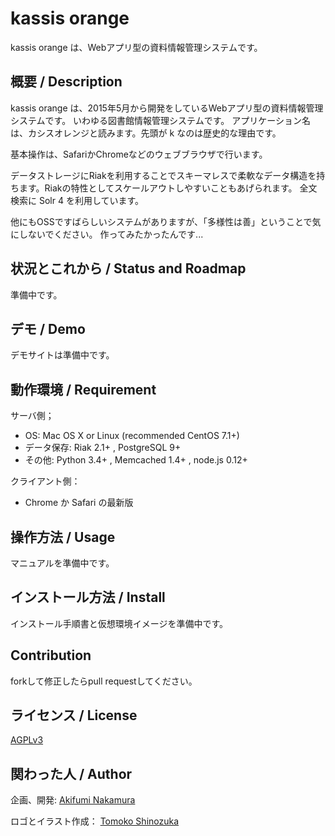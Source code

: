 kassis orange
====

kassis orange は、Webアプリ型の資料情報管理システムです。

## 概要 / Description

kassis orange は、2015年5月から開発をしているWebアプリ型の資料情報管理システムです。
いわゆる図書館情報管理システムです。
アプリケーション名は、カシスオレンジと読みます。先頭が k なのは歴史的な理由です。

基本操作は、SafariかChromeなどのウェブブラウザで行います。

データストレージにRiakを利用することでスキーマレスで柔軟なデータ構造を持ちます。Riakの特性としてスケールアウトしやすいこともあげられます。
全文検索に Solr 4 を利用しています。

他にもOSSですばらしいシステムがありますが、「多様性は善」ということで気にしないでください。
作ってみたかったんです...

## 状況とこれから / Status and Roadmap

準備中です。

## デモ / Demo

デモサイトは準備中です。

## 動作環境 / Requirement

サーバ側；
* OS: Mac OS X or Linux (recommended CentOS 7.1+)
* データ保存: Riak 2.1+ , PostgreSQL 9+
* その他: Python 3.4+ , Memcached 1.4+ , node.js 0.12+

クライアント側：
* Chrome か Safari の最新版

## 操作方法 / Usage

マニュアルを準備中です。

## インストール方法 / Install

インストール手順書と仮想環境イメージを準備中です。

## Contribution

forkして修正したらpull requestしてください。

## ライセンス / License

[AGPLv3](https://raw.githubusercontent.com/nakamura-akifumi/kassis_orange/master/LICENSE)

## 関わった人 / Author

企画、開発:
[Akifumi Nakamura](https://github.com/nakamura-akifumi)

ロゴとイラスト作成：
[Tomoko Shinozuka](http://www.sino-works.com/)



